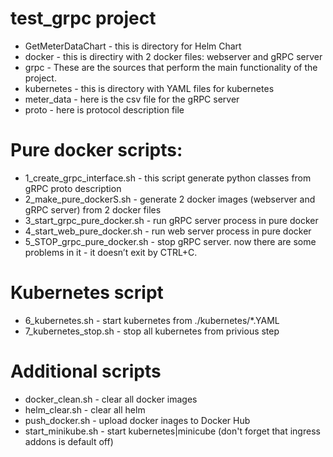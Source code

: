# test_grpc project

* GetMeterDataChart - this is directory for Helm Chart
* docker - this is directiry with 2 docker files: webserver and gRPC server
* grpc - These are the sources that perform the main functionality of the project.
* kubernetes - this is directory with YAML files for kubernetes
* meter_data - here is the csv file for the gRPC server
* proto - here is protocol description file

# Pure docker scripts:

* 1_create_grpc_interface.sh - this script generate python classes from gRPC proto description
* 2_make_pure_dockerS.sh - generate 2 docker images (webserver and gRPC server) from 2 docker files
* 3_start_grpc_pure_docker.sh - run gRPC server process in pure docker
* 4_start_web_pure_docker.sh - run web server process in pure docker
* 5_STOP_grpc_pure_docker.sh - stop gRPC server. now there are some problems in it - it doesn’t exit by CTRL+C.

# Kubernetes script

* 6_kubernetes.sh - start kubernetes from ./kubernetes/*.YAML
* 7_kubernetes_stop.sh - stop all kubernetes from privious step

# Additional scripts

* docker_clean.sh - clear all docker images
* helm_clear.sh - clear all helm
* push_docker.sh - upload docker inages to Docker Hub
* start_minikube.sh - start kubernetes|minicube (don't forget that ingress addons is default off)
